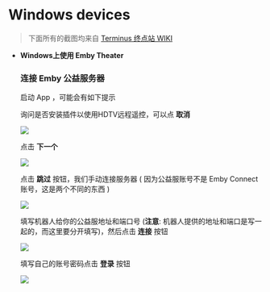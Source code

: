 # Windows devices

> 下面所有的截图均来自 [Terminus 终点站 WIKI](https://embywiki.911997.xyz/)

- **Windows上使用 Emby Theater**
  
    ### **连接 Emby 公益服务器**
    
    启动 App ，可能会有如下提示
    
    询问是否安装插件以使用HDTV远程遥控，可以点 **取消**
    
    ![](https://cdn.jsdmirror.com/gh/BsBlog/Levilde-Luminia-Wiki-dist@images/Use-and-Play/Windows/win_emby_1.964b5fd6.webp)
    
    点击 **下一个**
    
    ![](https://cdn.jsdmirror.com/gh/BsBlog/Levilde-Luminia-Wiki-dist@images/Use-and-Play/Windows/win_emby_2.46d5cdd4.webp)
    
    点击 **跳过** 按钮，我们手动连接服务器 ( 因为公益服账号不是 Emby Connect 账号，这是两个不同的东西 )
    
    ![](https://cdn.jsdmirror.com/gh/BsBlog/Levilde-Luminia-Wiki-dist@images/Use-and-Play/Windows/win_emby_3.94c8bf60.webp)
    
    填写机器人给你的公益服地址和端口号 (**注意**: 机器人提供的地址和端口是写一起的，而这里要分开填写)，然后点击 **连接** 按钮
    
    ![](https://cdn.jsdmirror.com/gh/BsBlog/Levilde-Luminia-Wiki-dist@images/Use-and-Play/Windows/win_emby_4.2050ff31.webp)
    
    填写自己的账号密码点击 **登录** 按钮
    
    ![](https://cdn.jsdmirror.com/gh/BsBlog/Levilde-Luminia-Wiki-dist@images/Use-and-Play/Windows/win_emby_5.accb3f01.webp)